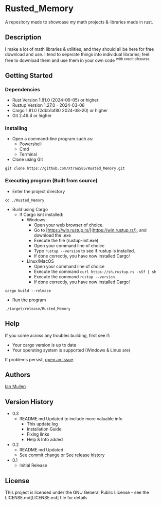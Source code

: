 # Rusted_Memory

A repository made to showcase my math projects & libraries made in rust.

## Description

I make a lot of math libraries & utilities, and they should all be here for free download and use.
I tend to seperate things into individual libraries; feel free to download them and use them in your own code <sup>with credit ofcourse</sup>.

## Getting Started

### Dependencies

* Rust Version 1.81.0 (2024-09-05) or higher
* Rustup Version 1.27.0 - 2024-03-08
* Cargo 1.81.0 (2dbb1af80 2024-08-20) or higher
* Git 2.46.4 or higher

### Installing

* Open a command-line program such as:
    * Powershell
    * Cmd
    * Terminal
* Clone using Git
```
git clone https://github.com/Xtrau505/Rusted_Memory.git
```

### Executing program (Built from source)

* Enter the project directory
```
cd ./Rusted_Memory
```
* Build using Cargo
   * If Cargo isnt installed:
       * Windows:
           * Open your web browser of choice.
           * Go to [https://win.rustup.rs/](https://win.rustup.rs/), and download the .exe
           * Execute the file (rustup-init.exe)
           * Open your command line of choice
           * Type `rustup --version` to see if rustup is installed.
           * If done correctly, you have now installed Cargo!
       * Linux/MacOS
           * Open your command line of choice
           * Execute the command `curl https://sh.rustup.rs -sSf | sh`
           * Execute the command `rustup --version`
           * If done correctly, you have now installed Cargo!
```
cargo build --release
```
* Run the program
```
./target/release/Rusted_Memory
```

## Help

If you come across any troubles building, first see if:
* Your cargo version is up to date
* Your operating system is supported (Windows & Linux are)

If problems persist, [open an issue](https://github.com/Xtrau505/Rusted_Memory/issues).

## Authors

[Ian Mullen](mailto:zephyros@zephyros1938.org)

## Version History
* 0.3
    * README.md Updated to include more valuable info
        * This update log
        * Installation Guide
        * Fixing links
        * Help & Info added
* 0.2
    * README.md Updated
    * See [commit change](https://github.com/Xtrau505/Rusted_Memory/commit/main) or See [release history](https://github.com/Xtrau505/Rusted_Memory/releases)
* 0.1
    * Initial Release

## License

This project is licensed under the GNU General Public License - see the LICENSE.md[LICENSE.md] file for details
